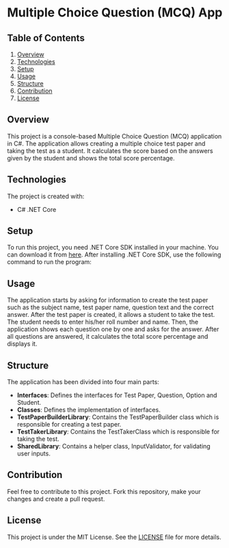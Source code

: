# Multiple Choice Question (MCQ) App

## **Table of Contents**

1. [Overview](#overview)
2. [Technologies](#technologies)
3. [Setup](#setup)
4. [Usage](#usage)
5. [Structure](#structure)
6. [Contribution](#contribution)
7. [License](#license)

## **Overview**

This project is a console-based Multiple Choice Question (MCQ) application in C#. The application allows creating a multiple choice test paper and taking the test as a student. It calculates the score based on the answers given by the student and shows the total score percentage.

## **Technologies**

The project is created with:

* C# .NET Core

## **Setup**

To run this project, you need .NET Core SDK installed in your machine. You can download it from [here](https://dotnet.microsoft.com/download). After installing .NET Core SDK, use the following command to run the program:

## **Usage**

The application starts by asking for information to create the test paper such as the subject name, test paper name, question text and the correct answer. After the test paper is created, it allows a student to take the test. The student needs to enter his/her roll number and name. Then, the application shows each question one by one and asks for the answer. After all questions are answered, it calculates the total score percentage and displays it.

## **Structure**

The application has been divided into four main parts:

* **Interfaces**: Defines the interfaces for Test Paper, Question, Option and Student.
* **Classes**: Defines the implementation of interfaces.
* **TestPaperBuilderLibrary**: Contains the TestPaperBuilder class which is responsible for creating a test paper.
* **TestTakerLibrary**: Contains the TestTakerClass which is responsible for taking the test.
* **SharedLibrary**: Contains a helper class, InputValidator, for validating user inputs.

## **Contribution**

Feel free to contribute to this project. Fork this repository, make your changes and create a pull request.

## **License**

This project is under the MIT License. See the [LICENSE](LICENSE) file for more details.

